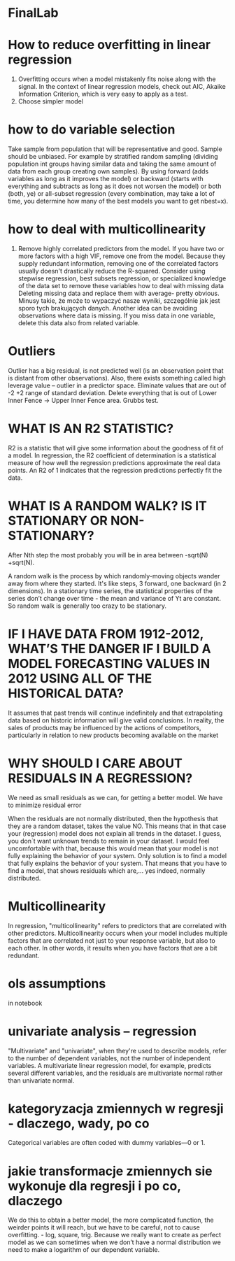 # FinalLab

# How to reduce overfitting in linear regression

1.	Overfitting occurs when a model mistakenly fits noise along with the signal. In the context of linear regression models, check out AIC, Akaike Information Criterion, which is very easy to apply as a test.
2.	Choose simpler model

# how to do variable selection 

Take sample from population that will  be representative and good. Sample should be unbiased. For example by stratified random sampling (dividing population int groups having similar data and taking the same amount of data from each group creating own samples). 
By using forward (adds variables as long as it improves the model) or backward (starts with everything and subtracts as long as it does not worsen the model) or both (both, ye) or all-subset regression (every combination, may take a lot of time, you determine how many of the best models you want to get nbest=x). 

# how to deal with multicollinearity 

1.	Remove highly correlated predictors from the model.  If you have two or more factors with a high VIF, remove one from the model. Because they supply redundant information, removing one of the correlated factors usually doesn't drastically reduce the R-squared.  Consider using stepwise regression, best subsets regression, or specialized knowledge of the data set to remove these variables
how to deal with missing data 
Deleting missing data and replace them with average- pretty obvious. Minusy takie, że może to wypaczyć nasze wyniki, szczególnie jak jest sporo tych brakujących danych.
Another idea can be avoiding observations where data is missing.
If you miss data in one variable, delete this data also from related variable. 

# Outliers

Outlier has a big residual, is not predicted well (is an observation point that is distant from other observations). Also, there exists something called high leverage value – outlier in a predictor space. Eliminate values that are out of -2 +2 range of standard deviation. Delete everything that is out of  Lower Inner Fence -> Upper Inner Fence area. Grubbs test.

# WHAT IS AN R2 STATISTIC?

R2 is a statistic that will give some information about the goodness of fit of a model. In regression, the R2 coefficient of determination is a statistical measure of how well the regression predictions approximate the real data points. An R2 of 1 indicates that the regression predictions perfectly fit the data.

# WHAT IS A RANDOM WALK? IS IT STATIONARY OR NON-STATIONARY?

After Nth step the most probably you will be in area between -sqrt(N) +sqrt(N).

A random walk is the process by which randomly-moving objects wander away from where they started. It's like steps, 3 forward, one backward (in 2 dimensions). In a stationary time series, the statistical properties of the series don’t change over time - the mean and variance of Yt are constant. So random walk is generally too crazy to be stationary. 


# IF I HAVE DATA FROM 1912-2012, WHAT’S THE DANGER IF I BUILD A MODEL FORECASTING VALUES IN 2012 USING ALL OF THE HISTORICAL DATA?

It assumes that past trends will continue indefinitely and that extrapolating data based on historic information will give valid conclusions. 
In reality, the sales of products may be influenced by the actions of competitors, particularly in relation to new products becoming available on the market

# WHY SHOULD I CARE ABOUT RESIDUALS IN A REGRESSION?

We need as small residuals as we can, for getting a better model. We have to minimize residual error
	
When the residuals are not normally distributed, then the hypothesis that they are a random dataset, takes the value NO.
This means that in that case your (regression) model does not explain all trends in the dataset. I guess, you don´t want unknown trends to remain in your dataset. I would feel uncomfortable with that, because this would mean that your model is not fully explaining the behavior of your system.
Only solution is to find a model that fully explains the behavior of your system.  That means that you have to find a model, that shows residuals which are,... yes indeed, normally distributed.	

# Multicollinearity

In regression, "multicollinearity" refers to predictors that are correlated with other predictors.  Multicollinearity occurs when your model includes multiple factors that are correlated not just to your response variable, but also to each other. In other words, it results when you have factors that are a bit redundant.

# ols assumptions
in notebook

# univariate analysis – regression

"Multivariate" and "univariate", when they're used to describe models, refer to the number of dependent variables, not the number of independent variables. A multivariate linear regression model, for example, predicts several different variables, and the residuals are multivariate normal rather than univariate normal.


# kategoryzacja zmiennych w regresji - dlaczego, wady, po co

Categorical variables are often coded with dummy variables—0 or 1.

# jakie transformacje zmiennych sie wykonuje dla regresji i po co, dlaczego

We do this to obtain a better model, the more complicated function, the weirder points it will reach, but we have to be careful, not to cause overfitting. - log, square, trig. Because we really want to create as perfect model as we can sometimes when we don’t have a normal distribution we need to make a logarithm of our dependent variable.






